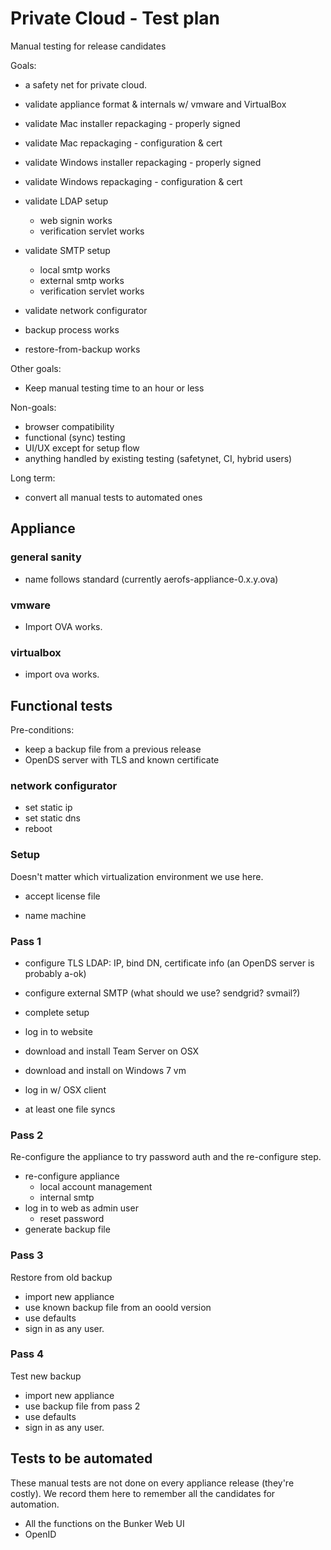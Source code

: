 # Private Cloud - Test plan

Manual testing for release candidates

Goals:

 - a safety net for private cloud.


 - validate appliance format & internals w/ vmware and VirtualBox
 - validate Mac installer repackaging - properly signed
 - validate Mac repackaging - configuration & cert
 - validate Windows installer repackaging - properly signed
 - validate Windows repackaging - configuration & cert

 - validate LDAP setup
	- web signin works
	- verification servlet works

 - validate SMTP setup
 	- local smtp works
 	- external smtp works
 	- verification servlet works

 - validate network configurator

 - backup process works
 - restore-from-backup works

Other goals:

 - Keep manual testing time to an hour or less

Non-goals:

 - browser compatibility
 - functional (sync) testing
 - UI/UX except for setup flow
 - anything handled by existing testing (safetynet, CI, hybrid users)
 
Long term:

 - convert all manual tests to automated ones

## Appliance

### general sanity

 - name follows standard (currently aerofs-appliance-0.x.y.ova)

### vmware

 - Import OVA works.

### virtualbox

 - import ova works.

## Functional tests

Pre-conditions:

 - keep a backup file from a previous release
 - OpenDS server with TLS and known certificate

### network configurator

 - set static ip
 - set static dns
 - reboot

### Setup

Doesn't matter which virtualization environment we use here.

 - accept license file

 - name machine

### Pass 1

 - configure TLS LDAP:
    IP, bind DN, certificate info
    (an OpenDS server is probably a-ok)

 - configure external SMTP (what should we use? sendgrid? svmail?)

 - complete setup

 - log in to website

 - download and install Team Server on OSX

 - download and install on Windows 7 vm

 - log in w/ OSX client

 - at least one file syncs

### Pass 2

Re-configure the appliance to try password auth and the re-configure step.

 - re-configure appliance
    - local account management
    - internal smtp
 - log in to web as admin user
    - reset password
 - generate backup file

### Pass 3

Restore from old backup

 - import new appliance
 - use known backup file from an ooold version
 - use defaults
 - sign in as any user.

### Pass 4

Test new backup

 - import new appliance
 - use backup file from pass 2
 - use defaults
 - sign in as any user.

## Tests to be automated

These manual tests are not done on every appliance release (they're costly). We record them here to remember all the candidates for automation.

- All the functions on the Bunker Web UI
- OpenID


